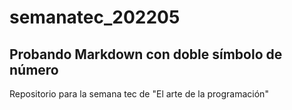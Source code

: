 # semanatec_202205
## Probando Markdown con doble símbolo de número
Repositorio para la semana tec de "El arte de la programación"

